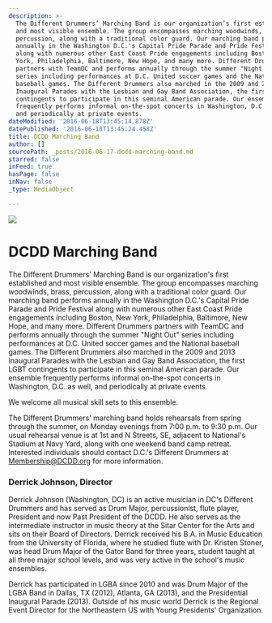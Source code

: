 ```yaml
---
description: >-
  The Different Drummers’ Marching Band is our organization’s first established
  and most visible ensemble. The group encompasses marching woodwinds, brass,
  percussion, along with a traditional color guard. Our marching band performs
  annually in the Washington D.C.'s Capital Pride Parade and Pride Festival
  along with numerous other East Coast Pride engagements including Boston, New
  York, Philadelphia, Baltimore, New Hope, and many more. Different Drummers
  partners with TeamDC and performs annually through the summer "Night Out"
  series including performances at D.C. United soccer games and the National
  baseball games. The Different Drummers also marched in the 2009 and 2013
  Inaugural Parades with the Lesbian and Gay Band Association, the first LGBT
  contingents to participate in this seminal American parade. Our ensemble
  frequently performs informal on-the-spot concerts in Washington, D.C. as well,
  and periodically at private events.
dateModified: '2016-06-18T13:45:14.878Z'
datePublished: '2016-06-18T13:45:24.458Z'
title: DCDD Marching Band
author: []
sourcePath: _posts/2016-06-17-dcdd-marching-band.md
starred: false
inFeed: true
hasPage: false
inNav: false
_type: MediaObject

---
```

![](https://the-grid-user-content.s3-us-west-2.amazonaws.com/c80d3962-6692-4f01-8d3a-3d32f5711baf.jpg)

# DCDD Marching Band

The Different Drummers' Marching Band is our organization's first established and most visible ensemble. The group encompasses marching woodwinds, brass, percussion, along with a traditional color guard. Our marching band performs annually in the Washington D.C.'s Capital Pride Parade and Pride Festival along with numerous other East Coast Pride engagements including Boston, New York, Philadelphia, Baltimore, New Hope, and many more. Different Drummers partners with TeamDC and performs annually through the summer "Night Out" series including performances at D.C. United soccer games and the National baseball games. The Different Drummers also marched in the 2009 and 2013 Inaugural Parades with the Lesbian and Gay Band Association, the first LGBT contingents to participate in this seminal American parade. Our ensemble frequently performs informal on-the-spot concerts in Washington, D.C. as well, and periodically at private events.

We welcome all musical skill sets to this ensemble.

The Different Drummers' marching band holds rehearsals from spring through the summer, on Monday evenings from 7:00 p.m. to 9:30 p.m. Our usual rehearsal venue is at 1st and N Streets, SE, adjacent to National's Stadium at Navy Yard, along with one weekend band camp retreat. Interested individuals should contact D.C.'s Different Drummers at [Membership@DCDD.org][0] for more information.

### Derrick Johnson, Director

Derrick Johnson (Washington, DC) is an active musician in DC's Different Drummers and has served as Drum Major, percussionist, flute player, President and now Past President of the DCDD. He also serves as the intermediate instructor in music theory at the Sitar Center for the Arts and sits on their Board of Directors. Derrick received his B.A. in Music Education from the University of Florida, where he studied flute with Dr. Kristen Stoner, was head Drum Major of the Gator Band for three years, student taught at all three major school levels, and was very active in the school's music ensembles.

Derrick has participated in LGBA since 2010 and was Drum Major of the LGBA Band in Dallas, TX (2012), Atlanta, GA (2013), and the Presidential Inaugural Parade (2013). Outside of his music world Derrick is the Regional Event Director for the Northeastern US with Young Presidents' Organization.

[0]: mailto:Membership@DCDD.org